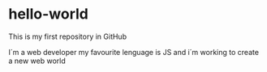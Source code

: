 # hello-world
This is my first repository in GitHub

I´m a web developer my favourite lenguage is JS and i´m working to create a new web world
